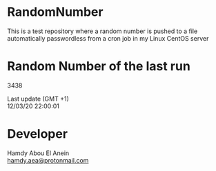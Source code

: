 # RandomNumber    
This is a test repository where a random number is pushed to a file automatically passwordless from a cron job in my Linux CentOS server    
# Random Number of the last run   
3438
      
Last update (GMT +1)    
12/03/20 22:00:01
# Developer    
Hamdy Abou El Anein   
hamdy.aea@protonmail.com
